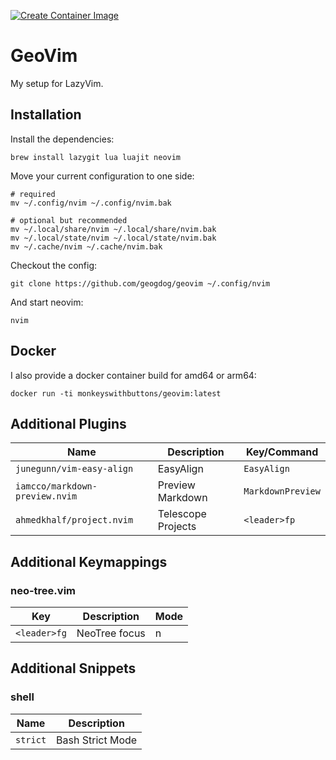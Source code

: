 [![Create Container Image](https://github.com/geogdog/geovim/actions/workflows/docker-image.yml/badge.svg)](https://github.com/geogdog/geovim/actions/workflows/docker-image.yml)

# GeoVim

My setup for LazyVim.

## Installation

Install the dependencies:
```
brew install lazygit lua luajit neovim
```

Move your current configuration to one side:

```
# required
mv ~/.config/nvim ~/.config/nvim.bak

# optional but recommended
mv ~/.local/share/nvim ~/.local/share/nvim.bak
mv ~/.local/state/nvim ~/.local/state/nvim.bak
mv ~/.cache/nvim ~/.cache/nvim.bak
```
Checkout the config:
```
git clone https://github.com/geogdog/geovim ~/.config/nvim
```

And start neovim:
```
nvim
```

## Docker

I also provide a docker container build for amd64 or arm64:

```
docker run -ti monkeyswithbuttons/geovim:latest
```

## Additional Plugins

| Name                         | Description        | Key/Command     |
|------------------------------|--------------------|-----------------|
| `junegunn/vim-easy-align`      | EasyAlign          | `EasyAlign`       |
| `iamcco/markdown-preview.nvim` | Preview Markdown   | `MarkdownPreview` |
| `ahmedkhalf/project.nvim`      | Telescope Projects | `<leader>fp`      |


## Additional Keymappings

### neo-tree.vim

| Key        | Description   | Mode |
|------------|---------------|------|
| `<leader>fg` | NeoTree focus | n    |

## Additional Snippets

### shell

| Name   | Description      |
|--------|------------------|
| `strict` | Bash Strict Mode |
